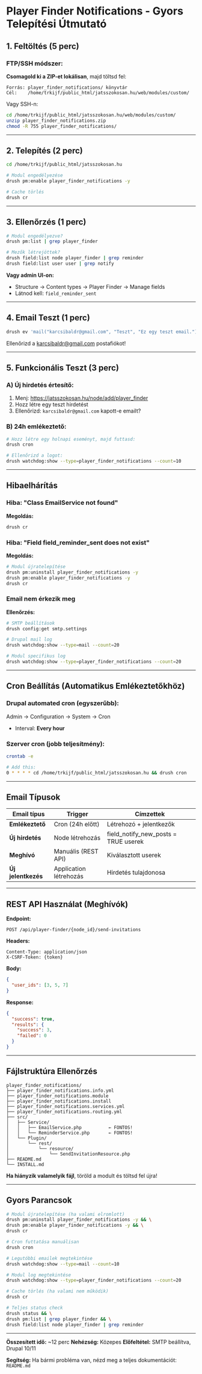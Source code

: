 # Player Finder Notifications - Gyors Telepítési Útmutató

## 1. Feltöltés (5 perc)

### FTP/SSH módszer:

**Csomagold ki a ZIP-et lokálisan**, majd töltsd fel:

```
Forrás: player_finder_notifications/ könyvtár
Cél:    /home/trkijf/public_html/jatsszokosan.hu/web/modules/custom/
```

Vagy SSH-n:
```bash
cd /home/trkijf/public_html/jatsszokosan.hu/web/modules/custom/
unzip player_finder_notifications.zip
chmod -R 755 player_finder_notifications/
```

---

## 2. Telepítés (2 perc)

```bash
cd /home/trkijf/public_html/jatsszokosan.hu

# Modul engedélyezése
drush pm:enable player_finder_notifications -y

# Cache törlés
drush cr
```

---

## 3. Ellenőrzés (1 perc)

```bash
# Modul engedélyezve?
drush pm:list | grep player_finder

# Mezők létrejöttek?
drush field:list node player_finder | grep reminder
drush field:list user user | grep notify
```

**Vagy admin UI-on:**
- Structure → Content types → Player Finder → Manage fields
- Látnod kell: `field_reminder_sent`

---

## 4. Email Teszt (1 perc)

```bash
drush ev 'mail("karcsibaldr@gmail.com", "Teszt", "Ez egy teszt email.");'
```

Ellenőrizd a karcsibaldr@gmail.com postafiókot!

---

## 5. Funkcionális Teszt (3 perc)

### A) Új hirdetés értesítő:

1. Menj: https://jatsszokosan.hu/node/add/player_finder
2. Hozz létre egy teszt hirdetést
3. Ellenőrizd: `karcsibaldr@gmail.com` kapott-e emailt?

### B) 24h emlékeztető:

```bash
# Hozz létre egy holnapi eseményt, majd futtasd:
drush cron

# Ellenőrizd a logot:
drush watchdog:show --type=player_finder_notifications --count=10
```

---

## Hibaelhárítás

### Hiba: "Class EmailService not found"

**Megoldás:**
```bash
drush cr
```

### Hiba: "Field field_reminder_sent does not exist"

**Megoldás:**
```bash
# Modul újratelepítése
drush pm:uninstall player_finder_notifications -y
drush pm:enable player_finder_notifications -y
drush cr
```

### Email nem érkezik meg

**Ellenőrzés:**
```bash
# SMTP beállítások
drush config:get smtp.settings

# Drupal mail log
drush watchdog:show --type=mail --count=20

# Modul specifikus log
drush watchdog:show --type=player_finder_notifications --count=20
```

---

## Cron Beállítás (Automatikus Emlékeztetőkhöz)

### Drupal automated cron (egyszerűbb):

Admin → Configuration → System → Cron
- Interval: **Every hour**

### Szerver cron (jobb teljesítmény):

```bash
crontab -e

# Add this:
0 * * * * cd /home/trkijf/public_html/jatsszokosan.hu && drush cron
```

---

## Email Típusok

| Email típus | Trigger | Címzettek |
|-------------|---------|-----------|
| **Emlékeztető** | Cron (24h előtt) | Létrehozó + jelentkezők |
| **Új hirdetés** | Node létrehozás | field_notify_new_posts = TRUE userek |
| **Meghívó** | Manuális (REST API) | Kiválasztott userek |
| **Új jelentkezés** | Application létrehozás | Hirdetés tulajdonosa |

---

## REST API Használat (Meghívók)

**Endpoint:**
```
POST /api/player-finder/{node_id}/send-invitations
```

**Headers:**
```
Content-Type: application/json
X-CSRF-Token: {token}
```

**Body:**
```json
{
  "user_ids": [3, 5, 7]
}
```

**Response:**
```json
{
  "success": true,
  "results": {
    "success": 3,
    "failed": 0
  }
}
```

---

## Fájlstruktúra Ellenőrzés

```
player_finder_notifications/
├── player_finder_notifications.info.yml
├── player_finder_notifications.module
├── player_finder_notifications.install
├── player_finder_notifications.services.yml
├── player_finder_notifications.routing.yml
├── src/
│   ├── Service/
│   │   ├── EmailService.php          ← FONTOS!
│   │   └── ReminderService.php       ← FONTOS!
│   └── Plugin/
│       └── rest/
│           └── resource/
│               └── SendInvitationResource.php
├── README.md
└── INSTALL.md
```

**Ha hiányzik valamelyik fájl**, töröld a modult és töltsd fel újra!

---

## Gyors Parancsok

```bash
# Modul újratelepítése (ha valami elromlott)
drush pm:uninstall player_finder_notifications -y && \
drush pm:enable player_finder_notifications -y && \
drush cr

# Cron futtatása manuálisan
drush cron

# Legutóbbi emailek megtekintése
drush watchdog:show --type=mail --count=10

# Modul log megtekintése
drush watchdog:show --type=player_finder_notifications --count=20

# Cache törlés (ha valami nem működik)
drush cr

# Teljes status check
drush status && \
drush pm:list | grep player_finder && \
drush field:list node player_finder | grep reminder
```

---

**Összesített idő:** ~12 perc
**Nehézség:** Közepes
**Előfeltétel:** SMTP beállítva, Drupal 10/11

**Segítség:** Ha bármi probléma van, nézd meg a teljes dokumentációt: `README.md`
